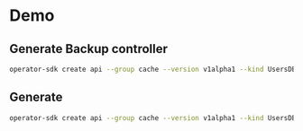 # Demo

## Generate Backup controller

```bash
operator-sdk create api --group cache --version v1alpha1 --kind UsersDBBackup --resource --controller
```

## Generate

```bash
operator-sdk create api --group cache --version v1alpha1 --kind UsersDBBackup --resource --controller
```
